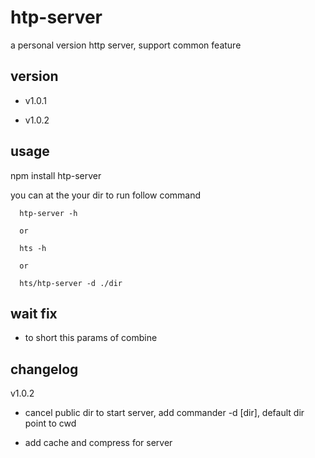 # htp-server

a personal version http server, support common feature

## version

- v1.0.1

- v1.0.2

## usage

npm install htp-server

you can at the your dir to run follow command

      htp-server -h

      or

      hts -h

      or

      hts/htp-server -d ./dir

## wait fix

- to short this params of combine

## changelog

v1.0.2

- cancel public dir to start server, add commander -d [dir], default dir point to cwd

- add cache and compress for server








